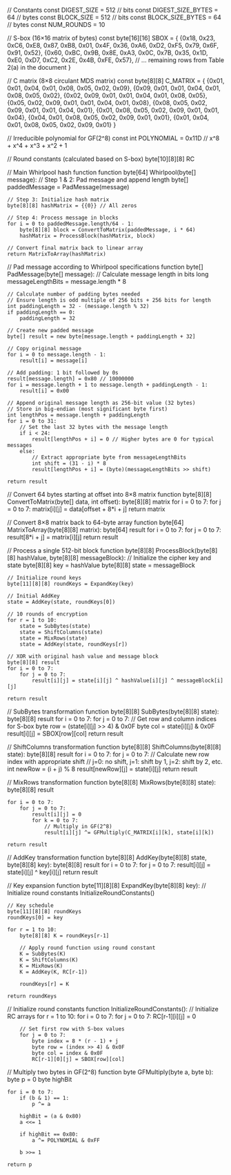 // Constants
const DIGEST_SIZE = 512 // bits
const DIGEST_SIZE_BYTES = 64 // bytes
const BLOCK_SIZE = 512 // bits
const BLOCK_SIZE_BYTES = 64 // bytes
const NUM_ROUNDS = 10

// S-box (16×16 matrix of bytes)
const byte[16][16] SBOX = {
    {0x18, 0x23, 0xC6, 0xE8, 0x87, 0xB8, 0x01, 0x4F, 0x36, 0xA6, 0xD2, 0xF5, 0x79, 0x6F, 0x91, 0x52},
    {0x60, 0xBC, 0x9B, 0x8E, 0xA3, 0x0C, 0x7B, 0x35, 0x1D, 0xE0, 0xD7, 0xC2, 0x2E, 0x4B, 0xFE, 0x57},
    // ... remaining rows from Table 2(a) in the document
}

// C matrix (8×8 circulant MDS matrix)
const byte[8][8] C_MATRIX = {
    {0x01, 0x01, 0x04, 0x01, 0x08, 0x05, 0x02, 0x09},
    {0x09, 0x01, 0x01, 0x04, 0x01, 0x08, 0x05, 0x02},
    {0x02, 0x09, 0x01, 0x01, 0x04, 0x01, 0x08, 0x05},
    {0x05, 0x02, 0x09, 0x01, 0x01, 0x04, 0x01, 0x08},
    {0x08, 0x05, 0x02, 0x09, 0x01, 0x01, 0x04, 0x01},
    {0x01, 0x08, 0x05, 0x02, 0x09, 0x01, 0x01, 0x04},
    {0x04, 0x01, 0x08, 0x05, 0x02, 0x09, 0x01, 0x01},
    {0x01, 0x04, 0x01, 0x08, 0x05, 0x02, 0x09, 0x01}
}

// Irreducible polynomial for GF(2^8)
const int POLYNOMIAL = 0x11D // x^8 + x^4 + x^3 + x^2 + 1

// Round constants (calculated based on S-box)
byte[10][8][8] RC

// Main Whirlpool hash function
function byte[64] Whirlpool(byte[] message):
    // Step 1 & 2: Pad message and append length
    byte[] paddedMessage = PadMessage(message)
    
    // Step 3: Initialize hash matrix
    byte[8][8] hashMatrix = {{0}} // All zeros
    
    // Step 4: Process message in blocks
    for i = 0 to paddedMessage.length/64 - 1:
        byte[8][8] block = ConvertToMatrix(paddedMessage, i * 64)
        hashMatrix = ProcessBlock(hashMatrix, block)
    
    // Convert final matrix back to linear array
    return MatrixToArray(hashMatrix)

// Pad message according to Whirlpool specifications
function byte[] PadMessage(byte[] message):
    // Calculate message length in bits
    long messageLengthBits = message.length * 8
    
    // Calculate number of padding bytes needed
    // Ensure length is odd multiple of 256 bits + 256 bits for length
    int paddingLength = 32 - (message.length % 32)
    if paddingLength == 0:
        paddingLength = 32
    
    // Create new padded message
    byte[] result = new byte[message.length + paddingLength + 32]
    
    // Copy original message
    for i = 0 to message.length - 1:
        result[i] = message[i]
    
    // Add padding: 1 bit followed by 0s
    result[message.length] = 0x80 // 10000000
    for i = message.length + 1 to message.length + paddingLength - 1:
        result[i] = 0x00
    
    // Append original message length as 256-bit value (32 bytes)
    // Store in big-endian (most significant byte first)
    int lengthPos = message.length + paddingLength
    for i = 0 to 31:
        // Set the last 32 bytes with the message length
        if i < 24:
            result[lengthPos + i] = 0 // Higher bytes are 0 for typical messages
        else:
            // Extract appropriate byte from messageLengthBits
            int shift = (31 - i) * 8
            result[lengthPos + i] = (byte)(messageLengthBits >> shift)
    
    return result

// Convert 64 bytes starting at offset into 8×8 matrix
function byte[8][8] ConvertToMatrix(byte[] data, int offset):
    byte[8][8] matrix
    for i = 0 to 7:
        for j = 0 to 7:
            matrix[i][j] = data[offset + 8*i + j]
    return matrix

// Convert 8×8 matrix back to 64-byte array
function byte[64] MatrixToArray(byte[8][8] matrix):
    byte[64] result
    for i = 0 to 7:
        for j = 0 to 7:
            result[8*i + j] = matrix[i][j]
    return result

// Process a single 512-bit block
function byte[8][8] ProcessBlock(byte[8][8] hashValue, byte[8][8] messageBlock):
    // Initialize the cipher key and state
    byte[8][8] key = hashValue
    byte[8][8] state = messageBlock
    
    // Initialize round keys
    byte[11][8][8] roundKeys = ExpandKey(key)
    
    // Initial AddKey
    state = AddKey(state, roundKeys[0])
    
    // 10 rounds of encryption
    for r = 1 to 10:
        state = SubBytes(state)
        state = ShiftColumns(state)
        state = MixRows(state)
        state = AddKey(state, roundKeys[r])
    
    // XOR with original hash value and message block
    byte[8][8] result
    for i = 0 to 7:
        for j = 0 to 7:
            result[i][j] = state[i][j] ^ hashValue[i][j] ^ messageBlock[i][j]
    
    return result

// SubBytes transformation
function byte[8][8] SubBytes(byte[8][8] state):
    byte[8][8] result
    for i = 0 to 7:
        for j = 0 to 7:
            // Get row and column indices for S-box
            byte row = (state[i][j] >> 4) & 0x0F
            byte col = state[i][j] & 0x0F
            result[i][j] = SBOX[row][col]
    return result

// ShiftColumns transformation
function byte[8][8] ShiftColumns(byte[8][8] state):
    byte[8][8] result
    for i = 0 to 7:
        for j = 0 to 7:
            // Calculate new row index with appropriate shift
            // j=0: no shift, j=1: shift by 1, j=2: shift by 2, etc.
            int newRow = (i + j) % 8
            result[newRow][j] = state[i][j]
    return result

// MixRows transformation
function byte[8][8] MixRows(byte[8][8] state):
    byte[8][8] result
    
    for i = 0 to 7:
        for j = 0 to 7:
            result[i][j] = 0
            for k = 0 to 7:
                // Multiply in GF(2^8)
                result[i][j] ^= GFMultiply(C_MATRIX[i][k], state[i][k])
    
    return result

// AddKey transformation
function byte[8][8] AddKey(byte[8][8] state, byte[8][8] key):
    byte[8][8] result
    for i = 0 to 7:
        for j = 0 to 7:
            result[i][j] = state[i][j] ^ key[i][j]
    return result

// Key expansion
function byte[11][8][8] ExpandKey(byte[8][8] key):
    // Initialize round constants
    InitializeRoundConstants()
    
    // Key schedule
    byte[11][8][8] roundKeys
    roundKeys[0] = key
    
    for r = 1 to 10:
        byte[8][8] K = roundKeys[r-1]
        
        // Apply round function using round constant
        K = SubBytes(K)
        K = ShiftColumns(K)
        K = MixRows(K)
        K = AddKey(K, RC[r-1])
        
        roundKeys[r] = K
    
    return roundKeys

// Initialize round constants
function InitializeRoundConstants():
    // Initialize RC arrays
    for r = 1 to 10:
        for i = 0 to 7:
            for j = 0 to 7:
                RC[r-1][i][j] = 0
        
        // Set first row with S-box values
        for j = 0 to 7:
            byte index = 8 * (r - 1) + j
            byte row = (index >> 4) & 0x0F
            byte col = index & 0x0F
            RC[r-1][0][j] = SBOX[row][col]

// Multiply two bytes in GF(2^8)
function byte GFMultiply(byte a, byte b):
    byte p = 0
    byte highBit
    
    for i = 0 to 7:
        if (b & 1) == 1:
            p ^= a
        
        highBit = (a & 0x80)
        a <<= 1
        
        if highBit == 0x80:
            a ^= POLYNOMIAL & 0xFF
        
        b >>= 1
    
    return p